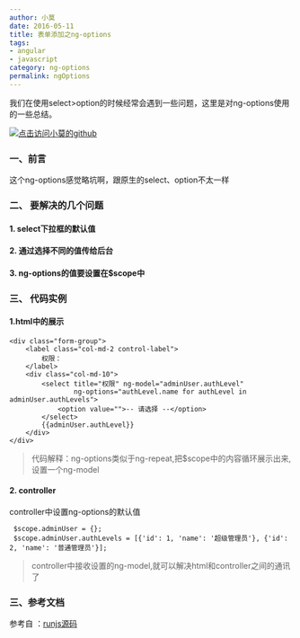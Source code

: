```yaml
---
author: 小莫
date: 2016-05-11
title: 表单添加之ng-options
tags:
- angular
- javascript
category: ng-options
permalink: ngOptions
---
```

我们在使用select>option的时候经常会遇到一些问题，这里是对ng-options使用的一些总结。
<!--more-->
[![点击访问小莫的github](http://xiaomo.info/static/images/angular.png)](https://github.com/qq83387856)
### 一、前言
这个ng-options感觉略坑啊，跟原生的select、option不太一样

### 二、 要解决的几个问题
#### 1. select下拉框的默认值
#### 2. 通过选择不同的值传给后台
#### 3. ng-options的值要设置在$scope中

### 三、 代码实例
#### 1.html中的展示


```
<div class="form-group">
    <label class="col-md-2 control-label">
        权限：
    </label>
    <div class="col-md-10">
        <select title="权限" ng-model="adminUser.authLevel"
                ng-options="authLevel.name for authLevel in adminUser.authLevels">
            <option value="">-- 请选择 --</option>
        </select>
        {{adminUser.authLevel}}
    </div>
</div>
```

>代码解释：ng-options类似于ng-repeat,把$scope中的内容循环展示出来,设置一个ng-model

#### 2. controller
 controller中设置ng-options的默认值

```
 $scope.adminUser = {};
 $scope.adminUser.authLevels = [{'id': 1, 'name': '超级管理员'}, {'id': 2, 'name': '普通管理员'}];
```

>controller中接收设置的ng-model,就可以解决html和controller之间的通讯了

### 三、参考文档

参考自 ：[runjs源码](http://runjs.cn/code/nhi8ubrb)
